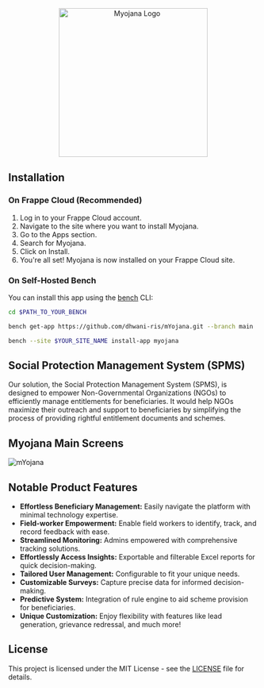 <div align="center">
  <img src="https://github.com/dhwani-ris/mYojana/assets/128586957/5fd6a7c2-98bc-4b79-a94b-33858b6bcfc2" alt="Myojana Logo" width="300px">
</div>

## Installation

### On Frappe Cloud (Recommended)

1. Log in to your Frappe Cloud account.
2. Navigate to the site where you want to install Myojana.
3. Go to the Apps section.
4. Search for Myojana.
5. Click on Install.
6. You're all set! Myojana is now installed on your Frappe Cloud site.

### On Self-Hosted Bench

You can install this app using the [bench](https://github.com/frappe/bench) CLI:
```bash
cd $PATH_TO_YOUR_BENCH
```
```bash
bench get-app https://github.com/dhwani-ris/mYojana.git --branch main
```
```bash
bench --site $YOUR_SITE_NAME install-app myojana
```
## Social Protection Management System (SPMS)

Our solution, the Social Protection Management System (SPMS), is designed to empower Non-Governmental Organizations (NGOs) to efficiently manage entitlements for beneficiaries. It would help NGOs maximize their outreach and support to beneficiaries by simplifying the process of providing rightful entitlement documents and schemes.

## Myojana Main Screens

![mYojana](https://github.com/dhwani-ris/mYojana/assets/128586957/fa12e187-481a-4cb9-bfbc-ddc08b84fc9b)



## Notable Product Features

- **Effortless Beneficiary Management:** Easily navigate the platform with minimal technology expertise.
- **Field-worker Empowerment:** Enable field workers to identify, track, and record feedback with ease.
- **Streamlined Monitoring:** Admins empowered with comprehensive tracking solutions.
- **Effortlessly Access Insights:** Exportable and filterable Excel reports for quick decision-making.
- **Tailored User Management:** Configurable to fit your unique needs.
- **Customizable Surveys:** Capture precise data for informed decision-making.
- **Predictive System:** Integration of rule engine to aid scheme provision for beneficiaries.
- **Unique Customization:** Enjoy flexibility with features like lead generation, grievance redressal, and much more!

## License

This project is licensed under the MIT License - see the [LICENSE](LICENSE) file for details.
